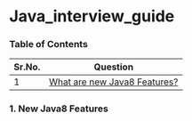 # Java_interview_guide

### Table of Contents
| Sr.No.        | Question      | 
| ------------- |-------------| 
| 1             |[What are new Java8 Features?](https://github.com/chetapatil414/Java_interview_guide/blob/master/README.md#1-new-java8-features) | 


### 1. New Java8 Features
